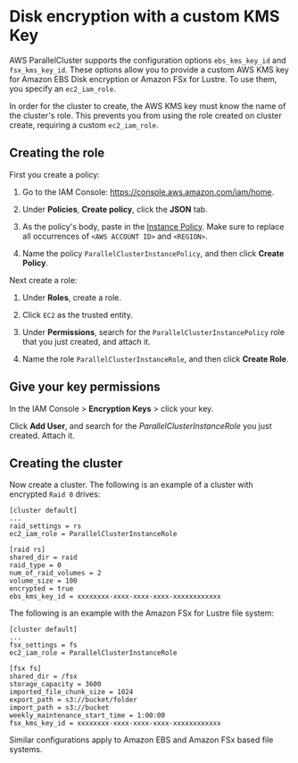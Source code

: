 # Disk encryption with a custom KMS Key<a name="tutorials_04_encrypted_kms_fs"></a>

AWS ParallelCluster supports the configuration options `ebs_kms_key_id` and `fsx_kms_key_id`\. These options allow you to provide a custom AWS KMS key for Amazon EBS Disk encryption or Amazon FSx for Lustre\. To use them, you specify an `ec2_iam_role`\.

In order for the cluster to create, the AWS KMS key must know the name of the cluster's role\. This prevents you from using the role created on cluster create, requiring a custom `ec2_iam_role`\.

## Creating the role<a name="creating-the-role"></a>

First you create a policy:

1. Go to the IAM Console: [https://console\.aws\.amazon\.com/iam/home](https://console.aws.amazon.com/iam/home)\.

1. Under **Policies**, **Create policy**, click the **JSON** tab\.

1. As the policy's body, paste in the [Instance Policy](iam.md)\. Make sure to replace all occurrences of `<AWS ACCOUNT ID>` and `<REGION>`\.

1. Name the policy `ParallelClusterInstancePolicy`, and then click **Create Policy**\.

Next create a role:

1. Under **Roles**, create a role\.

1. Click `EC2` as the trusted entity\.

1. Under **Permissions**, search for the `ParallelClusterInstancePolicy` role that you just created, and attach it\.

1. Name the role `ParallelClusterInstanceRole`, and then click **Create Role**\.

## Give your key permissions<a name="give-your-key-permissions"></a>

In the IAM Console > **Encryption Keys** > click your key\.

Click **Add User**, and search for the *ParallelClusterInstanceRole* you just created\. Attach it\.

## Creating the cluster<a name="creating-the-cluster"></a>

Now create a cluster\. The following is an example of a cluster with encrypted `Raid 0` drives:

```
[cluster default]
...
raid_settings = rs
ec2_iam_role = ParallelClusterInstanceRole

[raid rs]
shared_dir = raid
raid_type = 0
num_of_raid_volumes = 2
volume_size = 100
encrypted = true
ebs_kms_key_id = xxxxxxxx-xxxx-xxxx-xxxx-xxxxxxxxxxxx
```

The following is an example with the Amazon FSx for Lustre file system:

```
[cluster default]
...
fsx_settings = fs
ec2_iam_role = ParallelClusterInstanceRole

[fsx fs]
shared_dir = /fsx
storage_capacity = 3600
imported_file_chunk_size = 1024
export_path = s3://bucket/folder
import_path = s3://bucket
weekly_maintenance_start_time = 1:00:00
fsx_kms_key_id = xxxxxxxx-xxxx-xxxx-xxxx-xxxxxxxxxxxx
```

Similar configurations apply to Amazon EBS and Amazon FSx based file systems\.